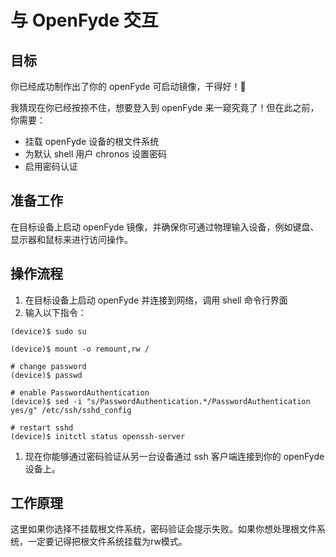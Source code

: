 # 与 OpenFyde 交互

## 目标

你已经成功制作出了你的 openFyde 可启动镜像，干得好！🎊

我猜现在你已经按捺不住，想要登入到 openFyde 来一窥究竟了！但在此之前，你需要：

- 挂载 openFyde 设备的根文件系统
- 为默认 shell 用户 chronos 设置密码
- 启用密码认证

## 准备工作

在目标设备上启动 openFyde 镜像，并确保你可通过物理输入设备，例如键盘、显示器和鼠标来进行访问操作。

## 操作流程

1. 在目标设备上启动 openFyde 并连接到网络，调用 shell 命令行界面
2. 输入以下指令：

```
(device)$ sudo su

(device)$ mount -o remount,rw /

# change password
(device)$ passwd

# enable PasswordAuthentication
(device)$ sed -i "s/PasswordAuthentication.*/PasswordAuthentication yes/g" /etc/ssh/sshd_config

# restart sshd
(device)$ initctl status openssh-server
```

1. 现在你能够通过密码验证从另一台设备通过 ssh 客户端连接到你的 openFyde 设备上。

## 工作原理

这里如果你选择不挂载根文件系统，密码验证会提示失败。如果你想处理根文件系统，一定要记得把根文件系统挂载为rw模式。
